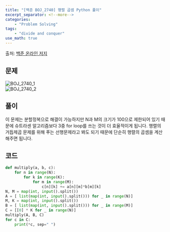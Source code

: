 ```yaml
---
title: "[백준 BOJ_2740] 행렬 곱셈 Python 풀이"
excerpt_separator: <!--more-->
categories: 
    - "Problem Solving"
tags: 
    - "divide and conquer"
use_math: true
---
```

출처: [백준 온라인 저지](https://www.acmicpc.net/problem/2740)

## 문제  

![BOJ_2740_1](https://user-images.githubusercontent.com/59808674/116576829-e2a3ed00-a94a-11eb-8f77-36903ca73eec.PNG)  
![BOJ_2740_2](https://user-images.githubusercontent.com/59808674/116576838-e46db080-a94a-11eb-8aa5-f63a59a59681.PNG)  

## 풀이  

이 문제는 분할정복으로 해결이 가능하지만 N과 M의 크기가 100으로 제한되어 있기 때문에 슈트라센 알고리즘보다 3중 for loop를 쓰는 것이 더 효율적이게 됩니다. 행렬의 거듭제곱 문제를 위해 푸는 선행문제라고 봐도 되기 때문에 단순히 행렬의 곱셈을 계산해주면 됩니다.  

## 코드  
```python
def multiply(a, b, c):
    for n in range(N):
        for k in range(K):
            for m in range(M):
                c[n][k] += a[n][m]*b[m][k]
N, M = map(int, input().split())
A = [ list(map(int, input().split())) for _ in range(N)]
M, K = map(int, input().split())
B = [ list(map(int, input().split())) for _ in range(M)]
C = [[0] * K for _ in range(N)]
multiply(A, B, C)
for c in C:
    print(*c, sep=" ")
```